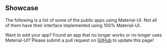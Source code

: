 ## Showcase

The following is a list of some of the public apps using Material-UI. Not all of them have their interface implemented using 100% Material-UI.

Want to add your app? Found an app that no longer works or no longer uses Material-UI? Please submit a pull request on [GitHub](https://github.com/KualiCo/kuali-ui) to update this page!
